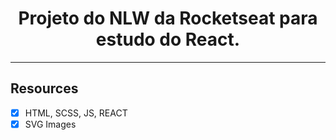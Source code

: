<h1 align="center">
Projeto do NLW da Rocketseat para estudo do React.
</h1>

<hr>

## Resources

- [x] HTML, SCSS, JS, REACT
- [x] SVG Images
